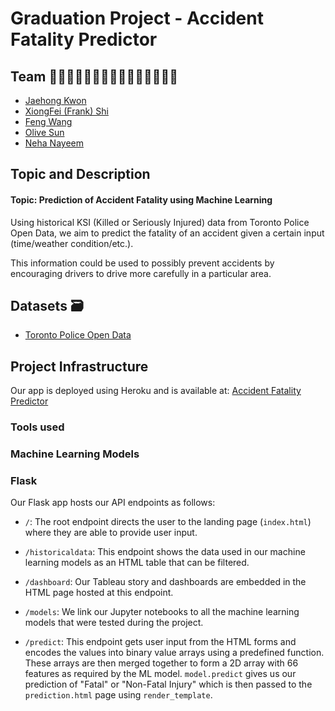 # Graduation Project - Accident Fatality Predictor

## Team 👨🏻‍💻👨🏻‍💻👨🏻‍💻👩🏻‍💻👩🏻‍💻

- [Jaehong Kwon](https://github.com/sssaso)
- [XiongFei (Frank) Shi](https://github.com/xshi64)
- [Feng Wang](https://github.com/FengWang1991)
- [Olive Sun](https://github.com/olivesun1213)
- [Neha Nayeem](https://github.com/neha-nayeem)

## Topic and Description 
#### Topic: Prediction of Accident Fatality using Machine Learning

Using historical KSI (Killed or Seriously Injured) data from Toronto Police Open Data, we aim to predict the fatality of an accident given a certain input (time/weather condition/etc.). 

This information could be used to possibly prevent accidents by encouraging drivers to drive more carefully in a particular area. 

## Datasets 🗃
* [Toronto Police Open Data](https://data.torontopolice.on.ca/pages/open-data)

## Project Infrastructure

Our app is deployed using Heroku and is available at: [Accident Fatality Predictor](http://accident-fatality-predictor.herokuapp.com/)

### Tools used

### Machine Learning Models

### Flask
Our Flask app hosts our API endpoints as follows:

* `/`: The root endpoint directs the user to the landing page (`index.html`) where they are able to provide user input.

* `/historicaldata`: This endpoint shows the data used in our machine learning models as an HTML table that can be filtered.

* `/dashboard`: Our Tableau story and dashboards are embedded in the HTML page hosted at this endpoint.

* `/models`: We link our Jupyter notebooks to all the machine learning models that were tested during the project.

* `/predict`: This endpoint gets user input from the HTML forms and encodes the values into binary value arrays using a predefined function. These arrays are then merged together to form a 2D array with 66 features as required by the ML model. `model.predict` gives us our prediction of "Fatal" or "Non-Fatal Injury" which is then passed to the `prediction.html` page using `render_template`.
